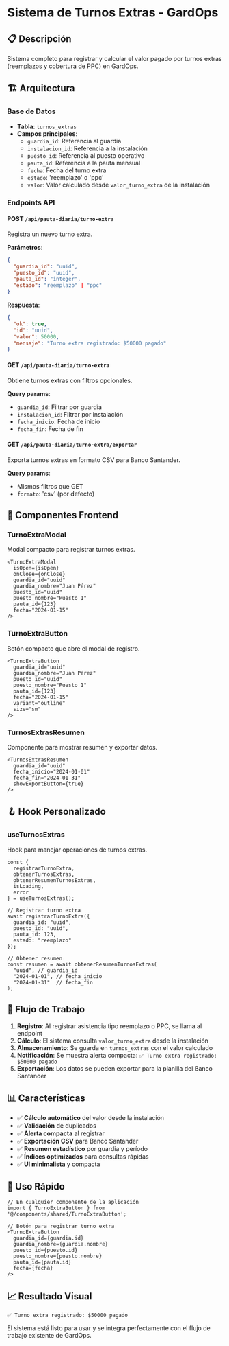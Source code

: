 # Sistema de Turnos Extras - GardOps

## 📋 Descripción

Sistema completo para registrar y calcular el valor pagado por turnos extras (reemplazos y cobertura de PPC) en GardOps.

## 🏗️ Arquitectura

### Base de Datos
- **Tabla**: `turnos_extras`
- **Campos principales**:
  - `guardia_id`: Referencia al guardia
  - `instalacion_id`: Referencia a la instalación
  - `puesto_id`: Referencia al puesto operativo
  - `pauta_id`: Referencia a la pauta mensual
  - `fecha`: Fecha del turno extra
  - `estado`: 'reemplazo' o 'ppc'
  - `valor`: Valor calculado desde `valor_turno_extra` de la instalación

### Endpoints API

#### POST `/api/pauta-diaria/turno-extra`
Registra un nuevo turno extra.

**Parámetros**:
```json
{
  "guardia_id": "uuid",
  "puesto_id": "uuid", 
  "pauta_id": "integer",
  "estado": "reemplazo" | "ppc"
}
```

**Respuesta**:
```json
{
  "ok": true,
  "id": "uuid",
  "valor": 50000,
  "mensaje": "Turno extra registrado: $50000 pagado"
}
```

#### GET `/api/pauta-diaria/turno-extra`
Obtiene turnos extras con filtros opcionales.

**Query params**:
- `guardia_id`: Filtrar por guardia
- `instalacion_id`: Filtrar por instalación
- `fecha_inicio`: Fecha de inicio
- `fecha_fin`: Fecha de fin

#### GET `/api/pauta-diaria/turno-extra/exportar`
Exporta turnos extras en formato CSV para Banco Santander.

**Query params**:
- Mismos filtros que GET
- `formato`: 'csv' (por defecto)

## 🎯 Componentes Frontend

### TurnoExtraModal
Modal compacto para registrar turnos extras.

```tsx
<TurnoExtraModal
  isOpen={isOpen}
  onClose={onClose}
  guardia_id="uuid"
  guardia_nombre="Juan Pérez"
  puesto_id="uuid"
  puesto_nombre="Puesto 1"
  pauta_id={123}
  fecha="2024-01-15"
/>
```

### TurnoExtraButton
Botón compacto que abre el modal de registro.

```tsx
<TurnoExtraButton
  guardia_id="uuid"
  guardia_nombre="Juan Pérez"
  puesto_id="uuid"
  puesto_nombre="Puesto 1"
  pauta_id={123}
  fecha="2024-01-15"
  variant="outline"
  size="sm"
/>
```

### TurnosExtrasResumen
Componente para mostrar resumen y exportar datos.

```tsx
<TurnosExtrasResumen
  guardia_id="uuid"
  fecha_inicio="2024-01-01"
  fecha_fin="2024-01-31"
  showExportButton={true}
/>
```

## 🪝 Hook Personalizado

### useTurnosExtras
Hook para manejar operaciones de turnos extras.

```tsx
const { 
  registrarTurnoExtra, 
  obtenerTurnosExtras, 
  obtenerResumenTurnosExtras,
  isLoading, 
  error 
} = useTurnosExtras();

// Registrar turno extra
await registrarTurnoExtra({
  guardia_id: "uuid",
  puesto_id: "uuid",
  pauta_id: 123,
  estado: "reemplazo"
});

// Obtener resumen
const resumen = await obtenerResumenTurnosExtras(
  "uuid", // guardia_id
  "2024-01-01", // fecha_inicio
  "2024-01-31"  // fecha_fin
);
```

## 🔄 Flujo de Trabajo

1. **Registro**: Al registrar asistencia tipo reemplazo o PPC, se llama al endpoint
2. **Cálculo**: El sistema consulta `valor_turno_extra` desde la instalación
3. **Almacenamiento**: Se guarda en `turnos_extras` con el valor calculado
4. **Notificación**: Se muestra alerta compacta: `✅ Turno extra registrado: $50000 pagado`
5. **Exportación**: Los datos se pueden exportar para la planilla del Banco Santander

## 📊 Características

- ✅ **Cálculo automático** del valor desde la instalación
- ✅ **Validación** de duplicados
- ✅ **Alerta compacta** al registrar
- ✅ **Exportación CSV** para Banco Santander
- ✅ **Resumen estadístico** por guardia y período
- ✅ **Índices optimizados** para consultas rápidas
- ✅ **UI minimalista** y compacta

## 🚀 Uso Rápido

```tsx
// En cualquier componente de la aplicación
import { TurnoExtraButton } from '@/components/shared/TurnoExtraButton';

// Botón para registrar turno extra
<TurnoExtraButton
  guardia_id={guardia.id}
  guardia_nombre={guardia.nombre}
  puesto_id={puesto.id}
  puesto_nombre={puesto.nombre}
  pauta_id={pauta.id}
  fecha={fecha}
/>
```

## 📈 Resultado Visual

```
✅ Turno extra registrado: $50000 pagado
```

El sistema está listo para usar y se integra perfectamente con el flujo de trabajo existente de GardOps. 